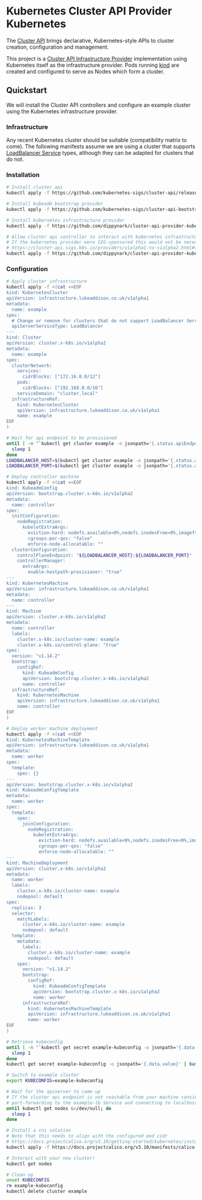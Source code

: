 # Kubernetes Cluster API Provider Kubernetes

The [Cluster API] brings declarative, Kubernetes-style APIs to cluster creation,
configuration and management.

This project is a [Cluster API Infrastructure Provider] implementation using
Kubernetes itself as the infrastructure provider. Pods running [kind] are
created and configured to serve as Nodes which form a cluster.

## Quickstart

We will install the Cluster API controllers and configure an example cluster
using the Kubernetes infrastructure provider.

### Infrastructure

Any recent Kubernetes cluster should be suitable (compatibility matrix to come).
The following manifests assume we are using a cluster that supports
[LoadBalancer Service] types, although they can be adapted for clusters that do
not.

### Installation

```bash
# Install cluster api
kubectl apply -f https://github.com/kubernetes-sigs/cluster-api/releases/download/v0.2.8/cluster-api-components.yaml

# Install kubeadm bootstrap provider
kubectl apply -f https://github.com/kubernetes-sigs/cluster-api-bootstrap-provider-kubeadm/releases/download/v0.1.5/bootstrap-components.yaml

# Install kubernetes infrastructure provider
kubectl apply -f https://github.com/dippynark/cluster-api-provider-kubernetes/releases/download/v0.1.1/provider-components.yaml

# Allow cluster api controller to interact with kubernetes infrastructure resources
# If the kubernetes provider were SIG-sponsored this would not be necesarry ;)
# https://cluster-api.sigs.k8s.io/providers/v1alpha1-to-v1alpha2.html#the-new-api-groups
kubectl apply -f https://github.com/dippynark/cluster-api-provider-kubernetes/releases/download/v0.1.1/capi-kubernetes-rbac.yaml
```

### Configuration

```sh
# Apply cluster infrastructure
kubectl apply -f <(cat <<EOF
kind: KubernetesCluster
apiVersion: infrastructure.lukeaddison.co.uk/v1alpha1
metadata:
  name: example
spec:
  # Change or remove for clusters that do not support LoadBalancer Service types
  apiServerServiceType: LoadBalancer
---
kind: Cluster
apiVersion: cluster.x-k8s.io/v1alpha2
metadata:
  name: example
spec:
  clusterNetwork:
    services:
      cidrBlocks: ["172.16.0.0/12"]
    pods:
      cidrBlocks: ["192.168.0.0/16"]
    serviceDomain: "cluster.local"
  infrastructureRef:
    kind: KubernetesCluster
    apiVersion: infrastructure.lukeaddison.co.uk/v1alpha1
    name: example
EOF
)

# Wait for api endpoint to be provisioned
until [ -n "`kubectl get cluster example -o jsonpath='{.status.apiEndpoints[0]}'`" ] ; do
  sleep 1
done
LOADBALANCER_HOST=$(kubectl get cluster example -o jsonpath='{.status.apiEndpoints[0].host}')
LOADBALANCER_PORT=$(kubectl get cluster example -o jsonpath='{.status.apiEndpoints[0].port}')

# Deploy controller machine
kubectl apply -f <(cat <<EOF
kind: KubeadmConfig
apiVersion: bootstrap.cluster.x-k8s.io/v1alpha2
metadata:
  name: controller
spec:
  initConfiguration:
    nodeRegistration:
      kubeletExtraArgs:
        eviction-hard: nodefs.available<0%,nodefs.inodesFree<0%,imagefs.available<0%
        cgroups-per-qos: "false"
        enforce-node-allocatable: ""
  clusterConfiguration:
    controlPlaneEndpoint: "${LOADBALANCER_HOST}:${LOADBALANCER_PORT}"
    controllerManager:
      extraArgs:
        enable-hostpath-provisioner: "true"
---
kind: KubernetesMachine
apiVersion: infrastructure.lukeaddison.co.uk/v1alpha1
metadata:
  name: controller
---
kind: Machine
apiVersion: cluster.x-k8s.io/v1alpha2
metadata:
  name: controller
  labels:
    cluster.x-k8s.io/cluster-name: example
    cluster.x-k8s.io/control-plane: "true"
spec:
  version: "v1.14.2"
  bootstrap:
    configRef:
      kind: KubeadmConfig
      apiVersion: bootstrap.cluster.x-k8s.io/v1alpha2
      name: controller
  infrastructureRef:
    kind: KubernetesMachine
    apiVersion: infrastructure.lukeaddison.co.uk/v1alpha1
    name: controller
EOF
)

# Deploy worker machine deployment
kubectl apply -f <(cat <<EOF
kind: KubernetesMachineTemplate
apiVersion: infrastructure.lukeaddison.co.uk/v1alpha1
metadata:
  name: worker
spec:
  template:
    spec: {}
---
apiVersion: bootstrap.cluster.x-k8s.io/v1alpha2
kind: KubeadmConfigTemplate
metadata:
  name: worker
spec:
  template:
    spec:
      joinConfiguration:
        nodeRegistration:
          kubeletExtraArgs:
            eviction-hard: nodefs.available<0%,nodefs.inodesFree<0%,imagefs.available<0%
            cgroups-per-qos: "false"
            enforce-node-allocatable: ""
---
kind: MachineDeployment
apiVersion: cluster.x-k8s.io/v1alpha2
metadata:
  name: worker
  labels:
    cluster.x-k8s.io/cluster-name: example
    nodepool: default
spec:
  replicas: 3
  selector:
    matchLabels:
      cluster.x-k8s.io/cluster-name: example
      nodepool: default
  template:
    metadata:
      labels:
        cluster.x-k8s.io/cluster-name: example
        nodepool: default
    spec:
      version: "v1.14.2"
      bootstrap:
        configRef:
          kind: KubeadmConfigTemplate
          apiVersion: bootstrap.cluster.x-k8s.io/v1alpha2
          name: worker
      infrastructureRef:
        kind: KubernetesMachineTemplate
        apiVersion: infrastructure.lukeaddison.co.uk/v1alpha1
        name: worker
EOF
)

# Retrieve kubeconfig
until [ -n "`kubectl get secret example-kubeconfig -o jsonpath='{.data.value}' 2>/dev/null`" ] ; do
  sleep 1
done
kubectl get secret example-kubeconfig -o jsonpath='{.data.value}' | base64 --decode > example-kubeconfig

# Switch to example cluster
export KUBECONFIG=example-kubeconfig

# Wait for the apiserver to come up
# If the cluster api endpoint is not reachable from your machine consider
# port-forwarding to the example-lb Service and connecting to localhost
until kubectl get nodes &>/dev/null; do
  sleep 1
done

# Install a cni solution
# Note that this needs to align with the configured pod cidr
# https://docs.projectcalico.org/v3.10/getting-started/kubernetes/installation/calico#installing-with-the-kubernetes-api-datastore50-nodes-or-less%23installing-with-the-kubernetes-api-datastore50-nodes-or-less
kubectl apply -f https://docs.projectcalico.org/v3.10/manifests/calico.yaml

# Interact with your new cluster!
kubectl get nodes

# Clean up
unset KUBECONFIG
rm example-kubeconfig
kubectl delete cluster example
```

[Cluster API]: https://github.com/kubernetes-sigs/cluster-api
[Cluster API Infrastructure Provider]: https://cluster-api.sigs.k8s.io/reference/providers.html#infrastructure
[kind]: https://github.com/kubernetes-sigs/kind
[LoadBalancer Service]: https://kubernetes.io/docs/concepts/services-networking/service/#loadbalancer
